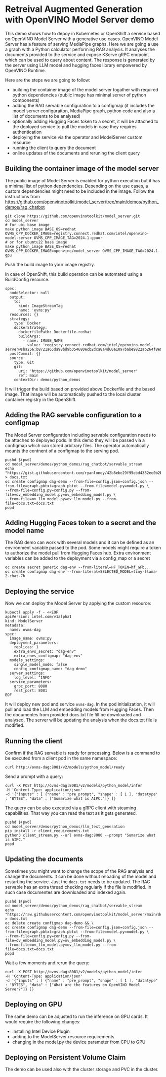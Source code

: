 # Retreival Augmented Generation with OpenVINO Model Server demo

This demo shows how to depoy in Kubernetes or OpenShift a service based on OpenVINO Model Server with a generative use cases.
OpenVINO Model Server has a feature of serving MediaPipe graphs. Here we are going a use a graph with a Python calculator performing RAG analysis.
It analyses the documents provided to the service and expose KServe gRPC endpoint which can be used to query about content. The response is generated by the server
using LLM model and hugging faces library empowered by OpenVINO Runtime.

Here are the steps we are going to follow:
- building the container image of the model server togather with required python dependencies (public image has minimal server of python components)
- adding the RAG servable configuration to a configmap (it includes the model server configuraiton, MediaPipe graph, python code and also a list of documents to be analysed)
- optionally adding Hugging Faces token to a secret, it will be attached to the deployed service to pull the models in case they requires authentication
- deploying the service via the operator and ModelServer custom resource
- running the client to query the document
- online updates of the documents and reruning the client query


## Building the container image of the model server

The public image of Model Server is enabled for python execution but it has a minimal list of python dependencies. Depending on the use cases, a custom dependencies might need to be included in the image. Follow the instructions from https://github.com/openvinotoolkit/model_server/tree/main/demos/python_demos/rag_chatbot

```
git clone https://github.com/openvinotoolkit/model_server.git
cd model_server
# for ubi base image
make python_image BASE_OS=redhat OVMS_CPP_DOCKER_IMAGE=registry.connect.redhat.com/intel/openvino-model-server OVMS_CPP_IMAGE_TAG=2024.1-gpuor 
# or for ubuntu22 base image
make python_image BASE_OS=redhat OVMS_CPP_DOCKER_IMAGE=openvino/model_server OVMS_CPP_IMAGE_TAG=2024.1-gpu
```
Push the build image to your image registry.

In case of OpenShift, this build operation can be automated using a BuildConfig resource.

```
spec:
  nodeSelector: null
  output:
    to:
      kind: ImageStreamTag
      name: 'ovms:py'
  resources: {}
  strategy:
    type: Docker
    dockerStrategy:
      dockerfilePath: Dockerfile.redhat
      buildArgs:
        - name: IMAGE_NAME
          value: 'registry.connect.redhat.com/intel/openvino-model-server@sha256:b8721a65da98bd9b354680ecb2dca8a4d60a1097babe9822ab264f8e951190f7'
  postCommit: {}
  source:
    type: Git
    git:
      uri: 'https://github.com/openvinotoolkit/model_server'
      ref: main
    contextDir: demos/python_demos
```
It will trigger the build based on provided above Dockerfile and the based image. That image will be automatically pushed to the local cluster container registry in the OpenShift.

## Adding the RAG servable configuration to a configmap

The Model Server configuration including servable configuration needs to be attached to deployed pods. In this demo they will be passed via a configmap which can stored arbitrary files. The operator automatically mounts the contnent of a configmap to the serving pod.

```
pushd $(pwd)
cd model_server/demos/python_demos/rag_chatbot/servable_stream
echo "https://gist.githubusercontent.com/ryanloney/42b8ebe29f95ebd4382ee0b2bb50bea2/raw/cfbb679fefb6babec675c7806254a5fff29a5e6b/aipc.txt" > docs.txt
oc create configmap dag-demo --from-file=config.json=config.json --from-file=graph.pbtxt=graph.pbtxt --from-file=model.py=model.py \
--from-file=config.py=config.py --from-file=ov_embedding_model.py=ov_embedding_model.py \
--from-file=ov_llm_model.py=ov_llm_model.py --from-file=docs.txt=docs.txt
popd
```

## Adding Hugging Faces token to a secret and the model name
The RAG demo can work with several models and it can be defined as an environment variable passed to the pod. Some models might require a token to authorize the model pull from Hugging Faces hub. Extra environment variables can be added to the deployment via a config_map or a secret

```
oc create secret generic dag-env --from-literal=HF_TOKEN=hf_GFb...
oc create configmap dag-env --from-literal=SELECTED_MODEL=tiny-llama-2-chat-7b
```

## Deploying the service

Now we can deploy the Model Server by applying the custom resource:
```
kubectl apply -f - <<EOF
apiVersion: intel.com/v1alpha1
kind: ModelServer
metadata:
  name: ovms-dag
spec:
  image_name: ovms:py
  deployment_parameters:
    replicas: 1
    extra_envs_secret: "dag-env"
    extra_envs_configmap: "dag-env"
  models_settings:
    single_model_mode: false
    config_configmap_name: "dag-demo"
  server_settings:
    log_level: "INFO"
  service_parameters:
    grpc_port: 8080
    rest_port: 8081
EOF
```
It will deploy new pod and service `ovms-dag`. In the pod initialization, it will pull and load the LLM and embedding models from Hugging Faces. Then the documentes from provided docs.txt file fill be downloaded and analysed. The server will be updating the analysis when the docs.txt file is modified.

## Running the client

Confirm if the RAG servable is ready for processing. Below is a command to be executed from a client pod in the same namespace:
```
curl http://ovms-dag:8081/v2/models/python_model/ready
```
Send a prompt with a query:
```
curl -X POST http://ovms-dag:8081/v2/models/python_model/infer
-H 'Content-Type: application/json'
-d '{"inputs" : [ {"name" : "pre_prompt", "shape" : [ 1 ], "datatype"  : "BYTES", "data" : ["Sumarize what is AIPC."]} ]}
```

The query can be also executed via a gRPC client with steaming capabilities. That way you can read the text as it gets generated.

```
pushd $(pwd)
cd model_server/demos/python_demos/llm_text_generation
pip install -r client_requirements.txt
python3 client_stream.py --url ovms-dag:8080 --prompt "Sumarize what is AIPC."
popd
```

## Updating the documents
Sometimes you might want to change the scope of the RAG analysis and change the documents. It can be done without reloading of the model and restarting the service.
Just the `docs.txt` needs to be updated. The RAG servable has an extra thread checking regularly if the file is modified. In such case documentes are downloaded and indexed again. 

```
pushd $(pwd)
cd model_server/demos/python_demos/rag_chatbot/servable_stream
echo "https://raw.githubusercontent.com/openvinotoolkit/model_server/main/docs/features.md" > docs.txt
oc delete create configmap dag-demo && \
oc create configmap dag-demo --from-file=config.json=config.json --from-file=graph.pbtxt=graph.pbtxt --from-file=model.py=model.py \
--from-file=config.py=config.py --from-file=ov_embedding_model.py=ov_embedding_model.py \
--from-file=ov_llm_model.py=ov_llm_model.py --from-file=docs.txt=docs.txt
popd
```

Wait a few moments and rerun the query:
```
curl -X POST http://ovms-dag:8081/v2/models/python_model/infer
-H 'Content-Type: application/json'
-d '{"inputs" : [ {"name" : "pre_prompt", "shape" : [ 1 ], "datatype"  : "BYTES", "data" : ["What are the features on OpenVINO Model Server?"]} ]}
```


## Deploying on GPU

The same demo can be adjusted to run the inference on GPU cards. It would require the following changes:
- installing Intel Device Plugin
- adding to the ModelServer resource requirements
- changing in the model.py the device parameter from CPU to GPU

## Deploying on Persistent Volume Claim

The demo can be used also with the cluster storage and PVC in the cluster. 

